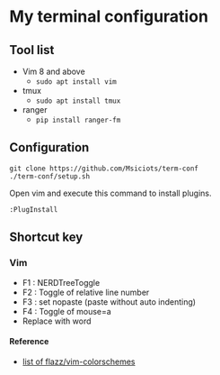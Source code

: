 # My terminal configuration
## Tool list
- Vim 8 and above
    - `sudo apt install vim`
- tmux
    - `sudo apt install tmux`
- ranger
    - `pip install ranger-fm`
## Configuration

```
git clone https://github.com/Msiciots/term-conf
./term-conf/setup.sh
```
Open vim and execute this command to install plugins.
```
:PlugInstall
```
## Shortcut key
### Vim
- F1 : NERDTreeToggle
- F2 : Toggle of relative line number 
- F3 : set nopaste (paste without auto indenting)
- F4 : Toggle of mouse=a
- <C-j> Replace with word
#### Reference
- [list of flazz/vim-colorschemes](https://github.com/flazz/vim-colorschemes/tree/master/colors)

